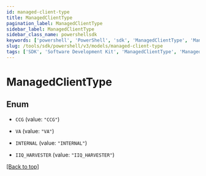 ```yaml
---
id: managed-client-type
title: ManagedClientType
pagination_label: ManagedClientType
sidebar_label: ManagedClientType
sidebar_class_name: powershellsdk
keywords: ['powershell', 'PowerShell', 'sdk', 'ManagedClientType', 'ManagedClientType'] 
slug: /tools/sdk/powershell/v3/models/managed-client-type
tags: ['SDK', 'Software Development Kit', 'ManagedClientType', 'ManagedClientType']
---
```



# ManagedClientType

## Enum


* `CCG` (value: `"CCG"`)

* `VA` (value: `"VA"`)

* `INTERNAL` (value: `"INTERNAL"`)

* `IIQ_HARVESTER` (value: `"IIQ_HARVESTER"`)


[[Back to top]](#) 

